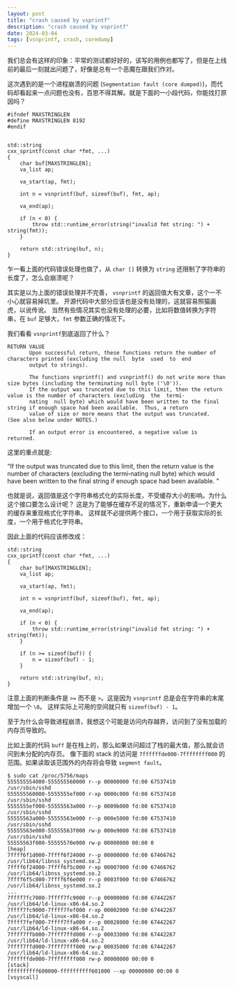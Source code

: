 ```yaml
---
layout: post
title: "crash caused by vsprintf"
description: "crash caused by vsprintf"
date: 2024-03-04
tags: [vsnprintf, crash, coredump]
---
```


我们总会有这样的印象：平常的测试都好好的，该写的用例也都写了，但是在上线前的最后一刻就出问题了，好像是总有一个恶魔在跟我们作对。

这次遇到的是一个进程崩溃的问题 (`Segmentation fault (core dumped)`)，而代码却看起来一点问题也没有，百思不得其解。就是下面的一小段代码，你能找打原因吗？


```CXX
#ifndef MAXSTRINGLEN
#define MAXSTRINGLEN 8192
#endif


std::string
cxx_sprintf(const char *fmt, ...) 
{
    char buf[MAXSTRINGLEN];
    va_list ap;

    va_start(ap, fmt);

    int n = vsnprintf(buf, sizeof(buf), fmt, ap); 

    va_end(ap);

    if (n < 0) { 
        throw std::runtime_error(string("invalid fmt string: ") + string(fmt));
    }    

    return std::string(buf, n);
}
```

乍一看上面的代码错误处理也做了，从 `char []` 转换为 `string` 还限制了字符串的长度了，怎么会崩溃呢？

其实是以为上面的错误处理并不完善， `vsnprintf` 的返回值大有文章，这个一不小心就容易掉坑里。
开源代码中大部分应该也是没有处理的，这就容易照猫画虎，以讹传讹。
当然有些情况其实也没有处理的必要，比如将数值转换为字符串，在 `buf` 足够大，`fmt` 参数正确的情况下。

我们看看 `vsnprintf`到底返回了什么？

```text
RETURN VALUE
       Upon successful return, these functions return the number of characters printed (excluding the null  byte  used  to  end
       output to strings).

       The functions snprintf() and vsnprintf() do not write more than size bytes (including the terminating null byte ('\0')).
       If the output was truncated due to this limit, then the return value is the number of characters (excluding  the  termi‐
       nating  null byte) which would have been written to the final string if enough space had been available.  Thus, a return
       value of size or more means that the output was truncated.  (See also below under NOTES.)

       If an output error is encountered, a negative value is returned.
```

这里的重点就是:

 “If the output was truncated due to this limit, then the return
 value is the number of characters (excluding  the  termi‐nating  null byte) 
 which would have been written to the final string if enough space had been available. ”

也就是说，返回值是这个字符串格式化的实际长度，不受缓存大小的影响。为什么这个接口要怎么设计呢？
这是为了能够在缓存不足的情况下，重新申请一个更大的缓存来重现格式化字符串。
这样就不必提供两个接口，一个用于获取实际的长度，一个用于格式化字符串。

因此上面的代码应该修改成：

```CXX
std::string
cxx_sprintf(const char *fmt, ...) 
{
    char buf[MAXSTRINGLEN];
    va_list ap;

    va_start(ap, fmt);

    int n = vsnprintf(buf, sizeof(buf), fmt, ap); 

    va_end(ap);

    if (n < 0) { 
        throw std::runtime_error(string("invalid fmt string: ") + string(fmt));
    }    

    if (n >= sizeof(buf)) {
        n = sizeof(buf) - 1;
    }

    return std::string(buf, n);
}
```

注意上面的判断条件是 `>=` 而不是 `>`。这是因为 `vsnprintf` 总是会在字符串的末尾增加一个 `\0`。
这样实际上可用的空间就只有  `sizeof(buf) - 1`。

至于为什么会导致进程崩溃，我想这个可能是访问内存越界，访问到了没有加载的内存页导致的。

比如上面的代码 `buff` 是在栈上的，那么如果访问超过了栈的最大值，那么就会访问到未分配的内存页。
像下面的 stack 的访问是 `7ffffffde000-7ffffffff000` 的范围。如果读取该范围外的内存将会导致 `segment fault`。

```shell
$ sudo cat /proc/5756/maps
555555554000-555555560000 r--p 00000000 fd:00 67537410                   /usr/sbin/sshd
555555560000-5555555ef000 r-xp 0000c000 fd:00 67537410                   /usr/sbin/sshd
5555555ef000-55555563a000 r--p 0009b000 fd:00 67537410                   /usr/sbin/sshd
55555563a000-55555563e000 r--p 000e5000 fd:00 67537410                   /usr/sbin/sshd
55555563e000-55555563f000 rw-p 000e9000 fd:00 67537410                   /usr/sbin/sshd
55555563f000-55555570e000 rw-p 00000000 00:00 0                          [heap]
7ffff6f1d000-7ffff6f24000 r--p 00000000 fd:00 67466762                   /usr/lib64/libnss_systemd.so.2
7ffff6f24000-7ffff6f5c000 r-xp 00007000 fd:00 67466762                   /usr/lib64/libnss_systemd.so.2
7ffff6f5c000-7ffff6f6e000 r--p 0003f000 fd:00 67466762                   /usr/lib64/libnss_systemd.so.2
...
7ffff7fc7000-7ffff7fc9000 r--p 00000000 fd:00 67442267                   /usr/lib64/ld-linux-x86-64.so.2
7ffff7fc9000-7ffff7fef000 r-xp 00002000 fd:00 67442267                   /usr/lib64/ld-linux-x86-64.so.2
7ffff7fef000-7ffff7ffa000 r--p 00028000 fd:00 67442267                   /usr/lib64/ld-linux-x86-64.so.2
7ffff7ffb000-7ffff7ffd000 r--p 00033000 fd:00 67442267                   /usr/lib64/ld-linux-x86-64.so.2
7ffff7ffd000-7ffff7fff000 rw-p 00035000 fd:00 67442267                   /usr/lib64/ld-linux-x86-64.so.2
7ffffffde000-7ffffffff000 rw-p 00000000 00:00 0                          [stack]
ffffffffff600000-ffffffffff601000 --xp 00000000 00:00 0                  [vsyscall]
```
